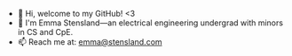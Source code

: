 - 👋 Hi, welcome to my GitHub! <3
- 🚀 I'm Emma Stensland—an electrical engineering undergrad with minors in CS and CpE.
- 📫 Reach me at: emma@stensland.com 

<!---
✨ hey... ✨ why you looking here go back!!
--->
